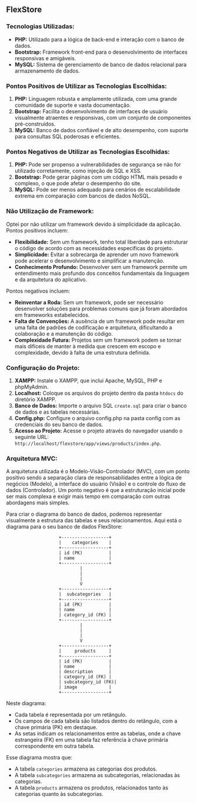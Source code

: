## FlexStore

### Tecnologias Utilizadas:
- **PHP:** Utilizado para a lógica de back-end e interação com o banco de dados.
- **Bootstrap:** Framework front-end para o desenvolvimento de interfaces responsivas e amigáveis.
- **MySQL:** Sistema de gerenciamento de banco de dados relacional para armazenamento de dados.

### Pontos Positivos de Utilizar as Tecnologias Escolhidas:
1. **PHP:** Linguagem robusta e amplamente utilizada, com uma grande comunidade de suporte e vasta documentação.
2. **Bootstrap:** Facilita o desenvolvimento de interfaces de usuário visualmente atraentes e responsivas, com um conjunto de componentes pré-construídos.
3. **MySQL:** Banco de dados confiável e de alto desempenho, com suporte para consultas SQL poderosas e eficientes.

### Pontos Negativos de Utilizar as Tecnologias Escolhidas:
1. **PHP:** Pode ser propenso a vulnerabilidades de segurança se não for utilizado corretamente, como injeção de SQL e XSS.
2. **Bootstrap:** Pode gerar páginas com um código HTML mais pesado e complexo, o que pode afetar o desempenho do site.
3. **MySQL:** Pode ser menos adequado para cenários de escalabilidade extrema em comparação com bancos de dados NoSQL.

### Não Utilização de Framework:
Optei por não utilizar um framework devido à simplicidade da aplicação. Pontos positivos incluem:
- **Flexibilidade:** Sem um framework, tenho total liberdade para estruturar o código de acordo com as necessidades específicas do projeto.
- **Simplicidade:** Evitar a sobrecarga de aprender um novo framework pode acelerar o desenvolvimento e simplificar a manutenção.
- **Conhecimento Profundo:** Desenvolver sem um framework permite um entendimento mais profundo dos conceitos fundamentais da linguagem e da arquitetura do aplicativo.

Pontos negativos incluem:
- **Reinventar a Roda:** Sem um framework, pode ser necessário desenvolver soluções para problemas comuns que já foram abordados em frameworks estabelecidos.
- **Falta de Convenções:** A ausência de um framework pode resultar em uma falta de padrões de codificação e arquitetura, dificultando a colaboração e a manutenção do código.
- **Complexidade Futura:** Projetos sem um framework podem se tornar mais difíceis de manter à medida que crescem em escopo e complexidade, devido à falta de uma estrutura definida.

### Configuração do Projeto:
1. **XAMPP:** Instale o XAMPP, que inclui Apache, MySQL, PHP e phpMyAdmin.
2. **Localhost:** Coloque os arquivos do projeto dentro da pasta `htdocs` do diretório XAMPP.
3. **Banco de Dados:** Importe o arquivo SQL `create.sql` para criar o banco de dados e as tabelas necessárias.
4. **Config.php:** Configure o arquivo config.php na pasta config com as credenciais do seu banco de dados.
5. **Acesso ao Projeto:** Acesse o projeto através do navegador usando o seguinte URL: `http://localhost/flexstore/app/views/products/index.php`.

### Arquitetura MVC:
A arquitetura utilizada é o Modelo-Visão-Controlador (MVC), com um ponto positivo sendo a separação clara de responsabilidades entre a lógica de negócios (Modelo), a interface do usuário (Visão) e o controle do fluxo de dados (Controlador). Um ponto negativo é que a estruturação inicial pode ser mais complexa e exigir mais tempo em comparação com outras abordagens mais simples.

Para criar o diagrama do banco de dados, podemos representar visualmente a estrutura das tabelas e seus relacionamentos. Aqui está o diagrama para o seu banco de dados FlexStore:

```
                    +------------------+
                    |    categories    |
                    +------------------+
                    | id (PK)          |
                    | name             |
                    +------------------+
                            |
                            |
                            |
                            V
                    +------------------+
                    |  subcategories   |
                    +------------------+
                    | id (PK)          |
                    | name             |
                    | category_id (FK) |
                    +------------------+
                            |
                            |
                            |
                            V
                    +------------------+
                    |     products     |
                    +------------------+
                    | id (PK)          |
                    | name             |
                    | description      |
                    | category_id (FK) |
                    | subcategory_id (FK)|
                    | image            |
                    +------------------+
```

Neste diagrama:
- Cada tabela é representada por um retângulo.
- Os campos de cada tabela são listados dentro do retângulo, com a chave primária (PK) em destaque.
- As setas indicam os relacionamentos entre as tabelas, onde a chave estrangeira (FK) em uma tabela faz referência à chave primária correspondente em outra tabela.

Esse diagrama mostra que:
- A tabela `categories` armazena as categorias dos produtos.
- A tabela `subcategories` armazena as subcategorias, relacionadas às categorias.
- A tabela `products` armazena os produtos, relacionados tanto às categorias quanto às subcategorias.